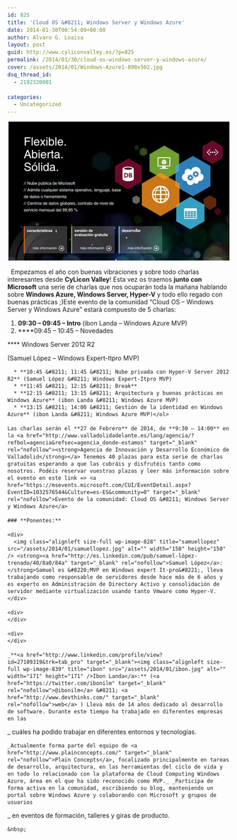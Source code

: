 ```yaml
---
id: 825
title: 'Cloud OS &#8211; Windows Server y Windows Azure'
date: 2014-01-30T00:54:09+00:00
author: Alvaro G. Loaisa
layout: post
guid: http://www.cyliconvalley.es/?p=825
permalink: /2014/01/30/cloud-os-windows-server-y-windows-azure/
cover: /assets/2014/01/Windows-Azure1-800x502.jpg
dsq_thread_id:
  - 2192320801

categories:
  - Uncategorized
---
```

<p style="text-align: center;">
  <img class="size-full wp-image-827" title="Windows-Azure" src="/assets/2014/01/Windows-Azure.jpg" alt="" width="500" height="314" />
</p>

  Empezamos el año con buenas vibraciones y sobre todo charlas interesantes desde **CyLicon Valley**! Esta vez os traemos **junto con Microsoft** una serie de charlas que nos ocuparán toda la mañana hablando sobre **Windows Azure, Windows Server, Hyper-V** y todo ello regado con buenas prácticas  ;)Este evento de la comunidad &#8220;Cloud OS &#8211; Windows Server y Windows Azure&#8221; estará compuesto de 5 charlas:

  1. **09:30 &#8211; 09:45 &#8211; Intro** (ibon Landa &#8211; Windows Azure MVP)
  2. ****09:45 &#8211; 10:45 &#8211; Novedades
  
**** Windows Server 2012 R2</p> 
    (Samuel López &#8211; Windows Expert-Itpro MVP)</li> 
    
      * **10:45 &#8211; 11:45 &#8211; Nube privada con Hyper-V Server 2012 R2** (Samuel López &#8211; Windows Expert-Itpro MVP)
      * **11:45 &#8211; 12:15 &#8211; Break**
      * **12:15 &#8211; 13:15 &#8211; Arquitectura y buenas prácticas en Windows Azure** (ibon Landa &#8211; Windows Azure MVP)
      * **13:15 &#8211; 14:00 &#8211; Gestión de la identidad en Windows Azure** (ibon Landa &#8211; Windows Azure MVP)</ol> 
    
    Las charlas serán el **27 de Febrero** de 2014, de **9:30 – 14:00** en la <a href="http://www.valladolidadelante.es/lang/agencia/?refbol=agencia&refsec=agencia_donde-estamos" target="_blank" rel="nofollow"><strong>Agencia de Innovación y Desarrollo Económico de Valladolid</strong></a> Tenemos 40 plazas para esta serie de charlas gratuitas esperando a que las cubráis y disfrutéis tanto como nosotros. Podéis reservar vuestras plazas y leer más información sobre el evento en este link => <a href="https://msevents.microsoft.com/CUI/EventDetail.aspx?EventID=1032576544&Culture=es-ES&community=0" target="_blank" rel="nofollow">Evento de la comunidad: Cloud OS &#8211; Windows Server y Windows Azure</a>
    
    ### **Ponentes:**
    
    <div>
      <img class="alignleft size-full wp-image-828" title="samuellopez" src="/assets/2014/01/samuellopez.jpg" alt="" width="150" height="150" /> <strong><a href="http://es.linkedin.com/pub/samuel-lópez-trenado/40/8a0/84a" target="_blank" rel="nofollow">Samuel López</a>: </strong>Samuel es &#8220;MVP en Windows expert It-pro&#8221;, lleva trabajando como responsable de servidores desde hace más de 6 años y es experto en Administración de Directory Activo y consolidación de servidor mediante virtualización usando tanto Vmware como Hyper-V.
    </div>
    
    <div>
    </div>
    
    <div>
    </div>
    
    _**<a href="http://www.linkedin.com/profile/view?id=27109319&trk=tab_pro" target="_blank"><img class="alignleft size-full wp-image-839" title="ibon" src="/assets/2014/01/ibon.jpg" alt="" width="171" height="171" />Ibon Landa</a>:** (<a href="https://twitter.com/ibonilm" target="_blank" rel="nofollow">@ibonilm</a> &#8211; <a href="http://www.devthinks.com/" target="_blank" rel="nofollow">web</a> ) Lleva más de 14 años dedicado al desarrollo de software. Durante este tiempo ha trabajado en diferentes empresas en las
  
_ cuáles ha podido trabajar en diferentes entornos y tecnologías.
    
    _Actualmente forma parte del equipo de <a href="http://www.plainconcepts.com/" target="_blank" rel="nofollow">Plain Concepts</a>, focalizado principalmente en tareas de desarrollo, arquitectura, en las herramientas del ciclo de vida y en todo lo relacionado con la plataforma de Cloud Computing Windows Azure, área en el que ha sido reconocido como MVP._ _Participa de forma activa en la comunidad, escribiendo su blog, manteniendo un portal sobre Windows Azure y colaborando con Microsoft y grupos de usuarios
  
_ en eventos de formación, talleres y giras de producto.
    
    &nbsp;